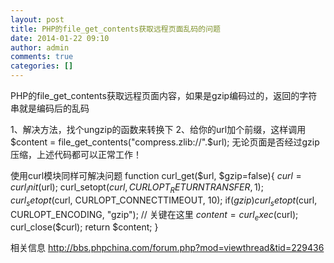 ```yaml
---
layout: post
title: PHP的file_get_contents获取远程页面乱码的问题
date: 2014-01-22 09:10
author: admin
comments: true
categories: []
---
```

PHP的file_get_contents获取远程页面内容，如果是gzip编码过的，返回的字符串就是编码后的乱码


1、解决方法，找个ungzip的函数来转换下
2、给你的url加个前缀，这样调用
$content = file_get_contents("compress.zlib://".$url);
无论页面是否经过gzip压缩，上述代码都可以正常工作！


使用curl模块同样可解决问题
function curl_get($url, $gzip=false){
        $curl = curl_init($url);
        curl_setopt($curl, CURLOPT_RETURNTRANSFER, 1);
        curl_setopt($curl, CURLOPT_CONNECTTIMEOUT, 10);
        if($gzip) curl_setopt($curl, CURLOPT_ENCODING, "gzip"); // 关键在这里
        $content = curl_exec($curl);
        curl_close($curl);
        return $content;
}

相关信息
http://bbs.phpchina.com/forum.php?mod=viewthread&tid=229436
